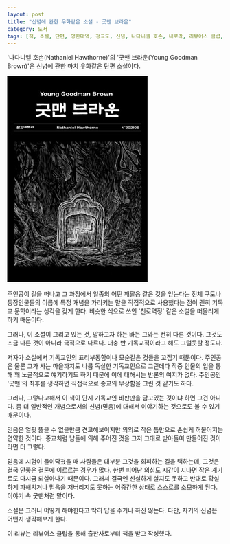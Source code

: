 ```yaml
---
layout: post
title: "신념에 관한 우화같은 소설 - 굿맨 브라운"
category: 도서
tags: [책, 소설, 단편, 영한대역, 청교도, 신념, 나다니엘 호손, 내로라, 리뷰어스 클럽, 서평]
---
```


'나다니엘 호손(Nathaniel Hawthorne)'의
'굿맨 브라운(Young Goodman Brown)'은
신념에 관한 마치 우화같은 단편 소설이다.

![표지](/images/book/young-goodman-brown-book-h480.jpg)

주인공이 길을 떠나고 그 과정에서 일종의 어떤 깨달음 같은 것을 얻는다는 전체 구도나
등장인물들의 이름에 특정 개념을 가리키는 말을 직접적으로 사용했다는 점이
괜히 기독교 문학이라는 생각을 갖게 한다.
비슷한 식으로 쓰인 '천로역정' 같은 소설을 떠올리게 하기 때문이다.

그러나, 이 소설이 그리고 있는 것,
말하고자 하는 바는 그와는 전혀 다른 것이다.
그것도 조금 다른 것이 아니라 극적으로 다르다.
대충 반 기독교적이라고 해도 그럴듯할 정도다.

저자가 소설에서 기독교인의 표리부동함이나 모순같은 것들을 꼬집기 때문이다.
주인공은 물론 그가 사는 마을까지도 나름 독실한 기독교인으로 그린데다
작중 인물의 입을 통해 꽤 노골적으로 얘기하기도 하기 때문에 이에 대해서는 반론의 여지가 없다.
주인공인 '굿맨'의 최후를 생각하면 직접적으로 종교의 무상함을 그린 것 같기도 하다.

그러나, 그렇다고해서 이 책이 단지 기독교인 비판만을 담고있는 것이냐 하면 그건 아니다.
좀 더 일반적인 개념으로서의 신념(믿음)에 대해서 이야기하는 것으로도 볼 수 있기 때문이다.

믿음은 얼핏 뚫을 수 없을만큼 견고해보이지만 의외로 작은 틈만으로 손쉽게 허물어지는 연약한 것이다.
종교처럼 남들에 의해 주어진 것을 그저 그대로 받아들여 만들어진 것이라면 더 그렇다.

믿음에 시험이 들이닥쳤을 때 사람들은 대부분 그것을 회피하는 길을 택하는데,
그것은 결국 안좋은 결론에 이르르는 경우가 많다.
한번 피어난 의심도 시간이 지나면 작은 계기로도 다시금 되살아나기 때문이다.
그래서 결국엔 신실하게 살지도 못하고 반대로 확실하게 파해치거나 믿음을 저버리지도 못하는 어중간한 상태로 스스로를 소모하게 된다.
이야기 속 굿맨처럼 말이다.

소설은 그러니 어떻게 해야한다고 딱히 답을 주거나 하진 않는다.
다만, 자기의 신념은 어떤지 생각해보게 한다.



<div class="im im-info">
이 리뷰는 리뷰어스 클럽을 통해 출판사로부터 책을 받고 작성했다.
</div>
